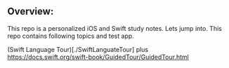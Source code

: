 ## Overview:
This repo is a personalized iOS and Swift study notes. Lets jump into. This repo contains following topics and test app.

(Swift Language Tour)[./SwiftLanguateTour] plus https://docs.swift.org/swift-book/GuidedTour/GuidedTour.html